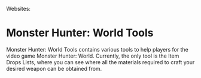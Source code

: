 Websites:
# Monster Hunter: World Tools
Monster Hunter: World Tools contains various tools to help players for the video game Monster Hunter: World. Currently, the only tool is the Item Drops Lists, where you can see where all the materials required to craft your desired weapon can be obtained from. 
